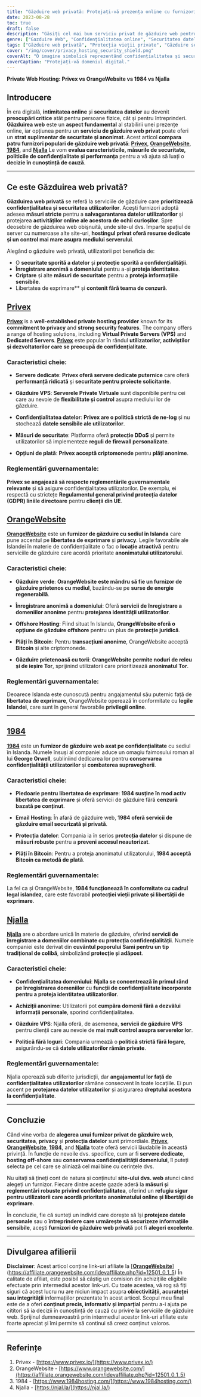 ```yaml
---
title: "Găzduire web privată: Protejați-vă prezența online cu furnizorii de top"
date: 2023-08-28
toc: true
draft: false
description: "Găsiți cel mai bun serviciu privat de găzduire web pentru a vă asigura prezența online. Comparați Privex, OrangeWebsite, 1984 și Njalla pentru confidențialitate și securitate de top."
genre: ["Gazduire Web", "Confidențialitatea online", "Securitatea datelor", "Găzduire privată", "Domeniu anonim", "Servere dedicate", "Găzduire VPS", "Protecția datelor", "Libertatea de exprimare", "Plăți Bitcoin"]
tags: ["Găzduire web privată", "Protecția vieții private", "Găzduire securizată", "Securitatea datelor", "Servere dedicate", "Găzduire VPS", "Înregistrare anonimă a domeniului", "Gazduire Offshore", "Plăți Bitcoin", "Gazduire Tor-Friendly", "Libertatea de exprimare", "Găzduire e-mail", "Politica No-Log", "Confidențialitatea datelor", "Comparare Web Hosting", "Confidențialitatea pe Internet", "Securitatea site-ului web", "Anonimatul online", "Furnizori de găzduire web", "Web Hosting Recenzii", "Servicii de găzduire web", "Companii de găzduire de top", "Islanda Gazduire", "Gazduire verde", "Caracteristici de găzduire web", "Confidențialitatea domeniului", "Servicii de găzduire VPS", "Găzduire axată pe confidențialitate", "Achiziții anonime", "Libertatea internetului"]
cover: "/img/cover/privacy_hosting_security_shield.png"
coverAlt: "O imagine simbolică reprezentând confidențialitatea și securitatea digitală, cu un lacăt încuiat și protejat de o emblemă de scut, care transmite ideea de protejare a datelor și de anonimat online."
coverCaption: "Protejați-vă domeniul digital."
---
```


**Private Web Hosting: Privex vs OrangeWebsite vs 1984 vs Njalla**

## **Introducere**

În era digitală, **intimitatea online** și **securitatea datelor** au devenit **preocupări critice** atât pentru persoane fizice, cât și pentru întreprinderi. **Găzduirea web** este un **aspect fundamental** al stabilirii unei prezențe online, iar opțiunea pentru un **serviciu de găzduire web privat** poate oferi un **strat suplimentar de securitate și anonimat**. Acest articol **compara patru furnizori populari de găzduire web privată**: [**Privex**](https://www.privex.io/), [**OrangeWebsite**](https://affiliate.orangewebsite.com/idevaffiliate.php?id=12501_0_1_5), [**1984**](https://www.1984hosting.com/), and [**Njalla**](https://njal.la/) Le vom **evalua caracteristicile, măsurile de securitate, politicile de confidențialitate și performanța** pentru a vă ajuta să luați o **decizie în cunoștință de cauză**.

______

## **Ce este Găzduirea web privată?**

**Găzduirea web privată** se referă la serviciile de găzduire care **prioritizează confidențialitatea și securitatea utilizatorilor**. Acești furnizori adoptă adesea **măsuri stricte** pentru a **salvagarantarea datelor utilizatorilor** și protejarea **activităților online ale acestora de ochii curioșilor**. Spre deosebire de găzduirea web obișnuită, unde site-ul dvs. împarte spațiul de server cu numeroase alte site-uri, **hostingul privat oferă resurse dedicate și un control mai mare asupra mediului serverului**.

Alegând o găzduire web privată, utilizatorii pot beneficia de:

- O **securitate sporită a datelor** și **protecție sporită a confidențialității**.
- **Înregistrare anonimă a domeniului** pentru a-și **proteja identitatea**.
- **Criptare** și alte **măsuri de securitate** pentru a **proteja informațiile sensibile**.
- Libertatea de exprimare** și **contenit fără teama de cenzură**.


## [**Privex**](https://www.privex.io/)

[**Privex**](https://www.privex.io/) is a **well-established private hosting provider** known for its **commitment to privacy** and **strong security features**. The company offers a range of hosting solutions, including **Virtual Private Servers (VPS)** and **Dedicated Servers**. [**Privex**](https://www.privex.io/) este popular în rândul **utilizatorilor, activiștilor și dezvoltatorilor care se preocupă de confidențialitate**.

### **Caracteristici cheie**:

- **Servere dedicate**: **Privex oferă servere dedicate puternice** care oferă **performanță ridicată** și **securitate pentru proiecte solicitante**.

- **Găzduire VPS**: **Serverele Private Virtuale** sunt disponibile pentru cei care au nevoie de **flexibilitate și control** asupra mediului lor de găzduire.

- **Confidențialitatea datelor**: **Privex are o politică strictă de ne-log** și nu stochează **datele sensibile ale utilizatorilor**.

- **Măsuri de securitate**: Platforma oferă **protecție DDoS** și permite utilizatorilor să implementeze **reguli de firewall personalizate**.

- **Opțiuni de plată**: **Privex acceptă criptomonede** pentru **plăți anonime**.

### **Reglementări guvernamentale**:

**Privex se angajează să respecte reglementările guvernamentale relevante** și să asigure confidențialitatea utilizatorilor. De exemplu, ei respectă cu strictețe **Regulamentul general privind protecția datelor (GDPR) liniile directoare** pentru **clienții din UE**.

## [**OrangeWebsite**](https://affiliate.orangewebsite.com/idevaffiliate.php?id=12501_0_1_5)

[**OrangeWebsite**](https://affiliate.orangewebsite.com/idevaffiliate.php?id=12501_0_1_5) este un **furnizor de găzduire cu sediul în Islanda** care pune accentul pe **libertatea de exprimare** și **privacy**. Legile favorabile ale Islandei în materie de confidențialitate o fac o **locație atractivă** pentru serviciile de găzduire care acordă prioritate **anonimatului utilizatorului**.

### **Caracteristici cheie**:

- **Găzduire verde**: **OrangeWebsite este mândru să fie un furnizor de găzduire prietenos cu mediul**, bazându-se pe **surse de energie regenerabilă**.

- **Înregistrare anonimă a domeniului**: Oferă **servicii de înregistrare a domeniilor anonime** pentru **protejarea identității utilizatorilor**.

- **Offshore Hosting**: Fiind situat în Islanda, **OrangeWebsite oferă o opțiune de găzduire offshore** pentru un plus de **protecție juridică**.

- **Plăți în Bitcoin**: Pentru **transacțiuni anonime**, OrangeWebsite acceptă **Bitcoin** și alte criptomonede.

- **Găzduire prietenoasă cu torii**: **OrangeWebsite permite noduri de releu și de ieșire Tor**, sprijinind utilizatorii care prioritizează **anonimatul Tor**.

### **Reglementări guvernamentale**:

Deoarece Islanda este cunoscută pentru angajamentul său puternic față de **libertatea de exprimare**, OrangeWebsite operează în conformitate cu **legile Islandei**, care sunt în general favorabile **privilegii online**.

______

## [**1984**](https://www.1984hosting.com/)

[**1984**](https://www.1984hosting.com/) este un **furnizor de găzduire web axat pe confidențialitate** cu sediul în Islanda. Numele însuși al companiei aduce un omagiu faimosului roman al lui **George Orwell**, subliniind dedicarea lor pentru **conservarea confidențialității utilizatorilor** și **combaterea supravegherii**.

### **Caracteristici cheie**:

- **Pledoarie pentru libertatea de exprimare**: **1984 susține în mod activ libertatea de exprimare** și oferă servicii de găzduire fără **cenzură bazată pe conținut**.

- **Email Hosting**: În afară de găzduire web, **1984 oferă servicii de găzduire email securizată și privată**.

- **Protecția datelor**: Compania ia în serios **protecția datelor** și dispune de **măsuri robuste** pentru a **preveni accesul neautorizat**.

- **Plăți în Bitcoin**: Pentru a proteja anonimatul utilizatorului, **1984 acceptă Bitcoin ca metodă de plată**.

### **Reglementări guvernamentale**:

La fel ca și OrangeWebsite, **1984 funcționează în conformitate cu cadrul legal islandez**, care este favorabil **protecției vieții private și libertății de exprimare**.



## [**Njalla**](https://njal.la/)

[**Njalla**](https://njal.la/) are o abordare unică în materie de găzduire, oferind **servicii de înregistrare a domeniilor combinate cu protecția confidențialității**. Numele companiei este derivat din **cuvântul poporului Sami pentru un tip tradițional de colibă**, simbolizând **protecție și adăpost**.

### **Caracteristici cheie**:

- **Confidențialitatea domeniului**: **Njalla se concentrează în primul rând pe înregistrarea domeniilor** cu **funcții de confidențialitate încorporate pentru a proteja identitatea utilizatorilor**.

- **Achiziții anonime**: Utilizatorii pot **cumpăra domenii fără a dezvălui informații personale**, sporind confidențialitatea.

- **Găzduire VPS**: Njalla oferă, de asemenea, **servicii de găzduire VPS** pentru clienții care au nevoie de **mai mult control asupra serverelor lor**.

- **Politică fără loguri**: Compania urmează o **politică strictă fără logare**, asigurându-se că **datele utilizatorilor rămân private**.

### **Reglementări guvernamentale**:

Njalla operează sub diferite jurisdicții, dar **angajamentul lor față de confidențialitatea utilizatorilor** rămâne consecvent în toate locațiile. Ei pun accent pe **protejarea datelor utilizatorilor** și asigurarea **dreptului acestora la confidențialitate**.


______

## Concluzie

Când vine vorba de **alegerea unui furnizor privat de găzduire web**, **securitatea**, **privacy** și **protecția datelor** sunt primordiale. [**Privex**](https://www.privex.io/), [**OrangeWebsite**](https://affiliate.orangewebsite.com/idevaffiliate.php?id=12501_0_1_5), [**1984**](https://www.1984hosting.com/), and [**Njalla**](https://njal.la/) toate oferă servicii lăudabile în această privință. În funcție de nevoile dvs. specifice, cum ar fi **servere dedicate**, **hosting off-shore** sau **conservarea confidențialității domeniului**, îl puteți selecta pe cel care se aliniază cel mai bine cu cerințele dvs.

Nu uitați să țineți cont de natura și conținutul **site-ului dvs. web** atunci când alegeți un furnizor. Fiecare dintre aceste gazde aderă la **măsuri și reglementări robuste privind confidențialitatea**, oferind un **refugiu sigur pentru utilizatorii care acordă prioritate anonimatului online și libertății de exprimare**.

În concluzie, fie că sunteți un individ care dorește să își **protejeze datele personale** sau o **întreprindere care urmărește să securizeze informațiile sensibile**, acești **furnizori de găzduire web privată** pot fi **alegeri excelente**.

______

## **Divulgarea afilierii**

**Disclaimer**: Acest articol conține link-uri afiliate la [[**OrangeWebsite**](https://affiliate.orangewebsite.com/idevaffiliate.php?id=12501_0_1_5)](https://affiliate.orangewebsite.com/idevaffiliate.php?id=12501_0_1_5) În calitate de afiliat, este posibil să câștig un comision din achizițiile eligibile efectuate prin intermediul acestor link-uri. Cu toate acestea, vă rog să fiți siguri că acest lucru nu are niciun impact asupra **obiectivității, acurateței sau integrității** informațiilor prezentate în acest articol. Scopul meu final este de a oferi **conținut precis, informativ și imparțial** pentru a-i ajuta pe cititori să ia decizii în cunoștință de cauză cu privire la serviciile de găzduire web. Sprijinul dumneavoastră prin intermediul acestor link-uri afiliate este foarte apreciat și îmi permite să continui să creez conținut valoros.

______


## Referințe

1. Privex - [https://www.privex.io/](https://www.privex.io/)
2. OrangeWebsite - [https://www.orangewebsite.com/](https://affiliate.orangewebsite.com/idevaffiliate.php?id=12501_0_1_5)
3. 1984 - [https://www.1984hosting.com/](https://www.1984hosting.com/)
4. Njalla - [https://njal.la/](https://njal.la/)


